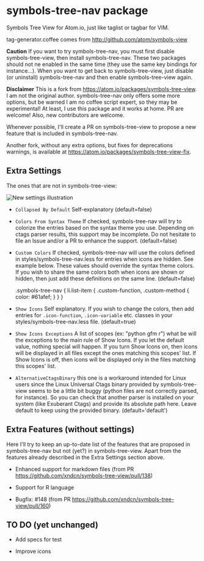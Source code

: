 # symbols-tree-nav package

Symbols Tree View for Atom.io, just like taglist or tagbar for VIM.

tag-generator.coffee comes from http://github.com/atom/symbols-view

**Caution** If you want to try symbols-tree-nav, you must first disable symbols-tree-view, then install symbols-tree-nav. These two packages should not ne enabled in the same time (they use the same key bindings for instance...). When you want to get back to symbols-tree-view, just disable (or uninstall) symbols-tree-nav and then enable symbols-tree-view again.

**Disclaimer** This is a fork from https://atom.io/packages/symbols-tree-view. I am not the original author. symbols-tree-nav only offers some more options, but be warned I am no coffee script expert, so they may be experimental! At least, I use this package and it works at home. PR are welcome! Also, new contributors are welcome.

Whenever possible, I'll create a PR on symbols-tree-view to propose a new feature that is included in symbols-tree-nav.

Another fork, without any extra options, but fixes for deprecations warnings, is available at https://atom.io/packages/symbols-tree-view-fix.

## Extra Settings
The ones that are not in symbols-tree-view:

![New settings illustration][new_settings_url]

* `Collapsed By Default` Self-explanatory (default=false)

* `Colors From Syntax Theme` If checked, symbols-tree-nav will try to colorize the entries based on the syntax theme you use. Depending on ctags parser results, this support may be incomplete. Do not hesitate to file an Issue and/or a PR to enhance the support. (default=false)

* `Custom Colors` If checked, symbols-tree-nav will use the colors defined in styles/symbols-tree-nav.less for entries when icons are hidden. See example below. These values should override the syntax theme colors. If you wish to share the same colors both when icons are shown or hidden, then just add these definitions on the same line. (default=false)


    .symbols-tree-nav {
      li.list-item {
        .custom-function, .custom-method {
          color: #61afef;
        }
      }
    }

* `Show Icons` Self explanatory. If you wish to change the colors, then add entries for `.icon-function`, `.icon-variable` etc. classes in your styles/symbols-tree-nav.less file. (default=true)

* `Show Icons Exceptions` A list of scopes (ex: "python gfm r") what be will the exceptions to the main rule of Show Icons. If you let the default value, nothing special will happen. If you turn Show Icons on, then icons will be displayed in all files except the ones matching this scopes' list. If Show Icons is off, then icons will be displayed only in the files matching this scopes' list.

* `AlternativeCtagsBinary` this one is a workaround intended for Linux users since the Linux Universal Ctags binary provided by symbols-tree-view seems to be a little bit buggy (python files are not correctly parsed, for instance). So you can check that another parser is installed on your system (like Exuberant Ctags) and provide its absolute path here. Leave default to keep using the provided binary. (default='default')

## Extra Features (without settings)
Here I'll try to keep an up-to-date list of the features that are proposed in symbols-tree-nav but not (yet?) in symbols-tree-view. Apart from the features already described in the Extra Settings section above.

* Enhanced support for markdown files (from PR https://github.com/xndcn/symbols-tree-view/pull/138)

* Support for R language

* Bugfix: #148 (from PR https://github.com/xndcn/symbols-tree-view/pull/160)


## TO DO (yet unchanged)

* Add specs for test

* Improve icons

[new_settings_url]: https://github.com/nicolashainaux/symbols-tree-nav/blob/master/new_settings.png?raw=true
